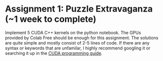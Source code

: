 # Assignment 1: Puzzle Extravaganza (~1 week to complete)
Implement 5 CUDA C++ kernels on the python notebook. The GPUs provided by Colab Free should be enough for this assignment. The solutions are quite simple and mostly consist of 2-5 lines of code. If there are any syntax or keywords that are unfamilar, I highly recommend googling it or searching it up in the [CUDA programming guide](https://docs.nvidia.com/cuda/cuda-c-programming-guide/#programming-model).


